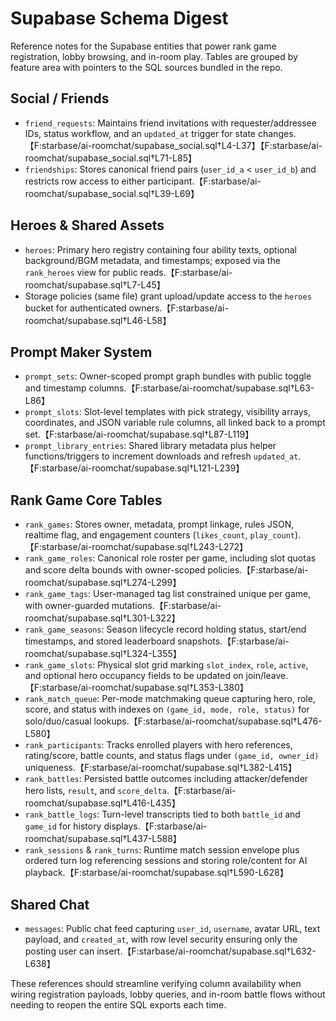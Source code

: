 # Supabase Schema Digest

Reference notes for the Supabase entities that power rank game registration, lobby browsing, and in-room play. Tables are grouped by feature area with pointers to the SQL sources bundled in the repo.

## Social / Friends
- `friend_requests`: Maintains friend invitations with requester/addressee IDs, status workflow, and an `updated_at` trigger for state changes.【F:starbase/ai-roomchat/supabase_social.sql†L4-L37】【F:starbase/ai-roomchat/supabase_social.sql†L71-L85】
- `friendships`: Stores canonical friend pairs (`user_id_a` < `user_id_b`) and restricts row access to either participant.【F:starbase/ai-roomchat/supabase_social.sql†L39-L69】

## Heroes & Shared Assets
- `heroes`: Primary hero registry containing four ability texts, optional background/BGM metadata, and timestamps; exposed via the `rank_heroes` view for public reads.【F:starbase/ai-roomchat/supabase.sql†L7-L45】
- Storage policies (same file) grant upload/update access to the `heroes` bucket for authenticated owners.【F:starbase/ai-roomchat/supabase.sql†L46-L58】

## Prompt Maker System
- `prompt_sets`: Owner-scoped prompt graph bundles with public toggle and timestamp columns.【F:starbase/ai-roomchat/supabase.sql†L63-L86】
- `prompt_slots`: Slot-level templates with pick strategy, visibility arrays, coordinates, and JSON variable rule columns, all linked back to a prompt set.【F:starbase/ai-roomchat/supabase.sql†L87-L119】
- `prompt_library_entries`: Shared library metadata plus helper functions/triggers to increment downloads and refresh `updated_at`.【F:starbase/ai-roomchat/supabase.sql†L121-L239】

## Rank Game Core Tables
- `rank_games`: Stores owner, metadata, prompt linkage, rules JSON, realtime flag, and engagement counters (`likes_count`, `play_count`).【F:starbase/ai-roomchat/supabase.sql†L243-L272】
- `rank_game_roles`: Canonical role roster per game, including slot quotas and score delta bounds with owner-scoped policies.【F:starbase/ai-roomchat/supabase.sql†L274-L299】
- `rank_game_tags`: User-managed tag list constrained unique per game, with owner-guarded mutations.【F:starbase/ai-roomchat/supabase.sql†L301-L322】
- `rank_game_seasons`: Season lifecycle record holding status, start/end timestamps, and stored leaderboard snapshots.【F:starbase/ai-roomchat/supabase.sql†L324-L355】
- `rank_game_slots`: Physical slot grid marking `slot_index`, `role`, `active`, and optional hero occupancy fields to be updated on join/leave.【F:starbase/ai-roomchat/supabase.sql†L353-L380】
- `rank_match_queue`: Per-mode matchmaking queue capturing hero, role, score, and status with indexes on `(game_id, mode, role, status)` for solo/duo/casual lookups.【F:starbase/ai-roomchat/supabase.sql†L476-L580】
- `rank_participants`: Tracks enrolled players with hero references, rating/score, battle counts, and status flags under `(game_id, owner_id)` uniqueness.【F:starbase/ai-roomchat/supabase.sql†L382-L415】
- `rank_battles`: Persisted battle outcomes including attacker/defender hero lists, `result`, and `score_delta`.【F:starbase/ai-roomchat/supabase.sql†L416-L435】
- `rank_battle_logs`: Turn-level transcripts tied to both `battle_id` and `game_id` for history displays.【F:starbase/ai-roomchat/supabase.sql†L437-L588】
- `rank_sessions` & `rank_turns`: Runtime match session envelope plus ordered turn log referencing sessions and storing role/content for AI playback.【F:starbase/ai-roomchat/supabase.sql†L590-L628】

## Shared Chat
- `messages`: Public chat feed capturing `user_id`, `username`, avatar URL, text payload, and `created_at`, with row level security ensuring only the posting user can insert.【F:starbase/ai-roomchat/supabase.sql†L632-L638】

These references should streamline verifying column availability when wiring registration payloads, lobby queries, and in-room battle flows without needing to reopen the entire SQL exports each time.

